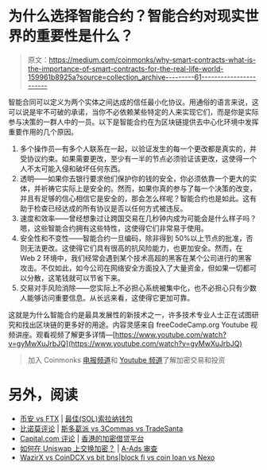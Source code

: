 # 为什么选择智能合约？智能合约对现实世界的重要性是什么？

> 原文：<https://medium.com/coinmonks/why-smart-contracts-what-is-the-importance-of-smart-contracts-for-the-real-life-world-159961b8925a?source=collection_archive---------61----------------------->

智能合同可以定义为两个实体之间达成的信任最小化协议。用通俗的语言来说，这可以说是牢不可破的承诺，当你不必依赖某些特定的人来实现它们，而是你是实际参与决策的一群人中的一员。以下是智能合约在为区块链提供去中心化环境中发挥重要作用的几个原因。

1.  多个操作员—有多个人联系在一起，以验证发生的每一个更改都是真实的，并受协议约束。如果需要更改，至少有一半的节点必须验证该更改，这使得一个人不太可能入侵和破坏任何东西。
2.  透明——如果你去银行要求他们保护你的钱的安全，你必须依靠一个更大的实体，并祈祷它实际上是安全的。然而，如果你真的参与了每一个决策的改变，并且有足够的信心相信它是安全的，那会怎么样呢？智能合约也是如此。这有助于检查已经达成的所有协议是否以任何方式被违反。
3.  速度和效率——曾经想象过让跨国交易在几秒钟内成为可能会是什么样子吗？嗯，这些智能合约拥有这些特性，这使得它们非常易于使用。
4.  安全性和不变性——智能合约一旦编码，除非得到 50%以上节点的批准，否则无法更改。这使得它们具有很高的抗风险能力，也更加安全。然而，在 Web 2 环境中，我们经常会遇到某个技术高超的黑客在某个公司进行的黑客攻击。不仅如此，如今公司在网络安全方面投入了大量资金，但如果一切都可以分散，这笔钱就可以节省下来。
5.  交易对手风险消除——您实际上不必担心系统被集中化，也不必担心只有少数人能够访问重要信息。从长远来看，这使得它更加可靠。

这就是为什么智能合约是最具发展性的新技术之一，许多技术专业人士正在试图研究和找出区块链的更多好的用途。内容灵感来自 freeCodeCamp.org Youtube 视频讲座。观看视频了解更多详情—[https://www.youtube.com/watch?v=gyMwXuJrbJQ](https://www.youtube.com/watch?v=gyMwXuJrbJQ)

> 加入 Coinmonks [电报频道](https://t.me/coincodecap)和 [Youtube 频道](https://www.youtube.com/c/coinmonks/videos)了解加密交易和投资

# 另外，阅读

*   [币安 vs FTX](https://coincodecap.com/binance-vs-ftx) | [最佳(SOL)索拉纳钱包](https://coincodecap.com/solana-wallets)
*   [比诺莫评论](https://coincodecap.com/binomo-review) | [斯多葛派 vs 3Commas vs TradeSanta](https://coincodecap.com/stoic-vs-3commas-vs-tradesanta)
*   [Capital.com 评论](https://coincodecap.com/capital-com-review) | [香港的加密借贷平台](https://coincodecap.com/crypto-lending-hong-kong)
*   [如何在 Uniswap 上交换加密？](https://coincodecap.com/swap-crypto-on-uniswap) | [A-Ads 审查](https://coincodecap.com/a-ads-review)
*   [WazirX vs CoinDCX vs bit bns](/coinmonks/wazirx-vs-coindcx-vs-bitbns-149f4f19a2f1)|[block fi vs coin loan vs Nexo](/coinmonks/blockfi-vs-coinloan-vs-nexo-cb624635230d)